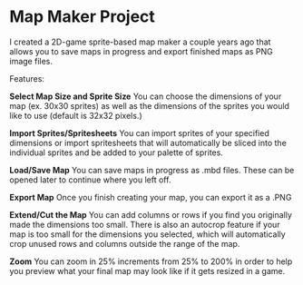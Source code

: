 # Map Maker Project

I created a 2D-game sprite-based map maker a couple years ago that allows you to save maps in progress and export finished maps as PNG image files.

Features:

**Select Map Size and Sprite Size**
You can choose the dimensions of your map (ex. 30x30 sprites) as well as the dimensions of the sprites you would like to use (default is 32x32 pixels.)

**Import Sprites/Spritesheets**
You can import sprites of your specified dimensions or import spritesheets that will automatically be sliced into the individual sprites and be added to your palette of sprites.

**Load/Save Map**
You can save maps in progress as .mbd files. These can be opened later to continue where you left off.

**Export Map**
Once you finish creating your map, you can export it as a .PNG

**Extend/Cut the Map**
You can add columns or rows if you find you originally made the dimensions too small. There is also an autocrop feature if your map is too small for the dimensions you selected, which will automatically crop unused rows and columns outside the range of the map.

**Zoom**
You can zoom in 25% increments from 25% to 200% in order to help you preview what your final map may look like if it gets resized in a game.
